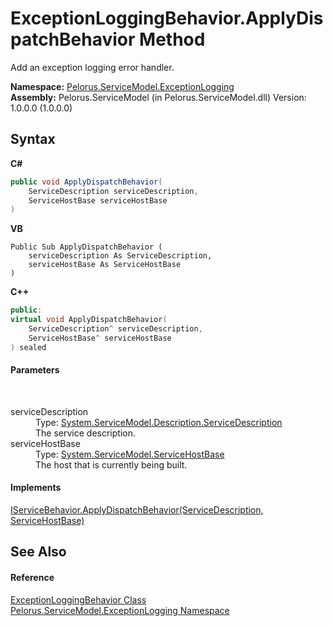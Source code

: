 # ExceptionLoggingBehavior.ApplyDispatchBehavior Method 
 

Add an exception logging error handler.

**Namespace:**&nbsp;<a href="ABA79858">Pelorus.ServiceModel.ExceptionLogging</a><br />**Assembly:**&nbsp;Pelorus.ServiceModel (in Pelorus.ServiceModel.dll) Version: 1.0.0.0 (1.0.0.0)

## Syntax

**C#**<br />
``` C#
public void ApplyDispatchBehavior(
	ServiceDescription serviceDescription,
	ServiceHostBase serviceHostBase
)
```

**VB**<br />
``` VB
Public Sub ApplyDispatchBehavior ( 
	serviceDescription As ServiceDescription,
	serviceHostBase As ServiceHostBase
)
```

**C++**<br />
``` C++
public:
virtual void ApplyDispatchBehavior(
	ServiceDescription^ serviceDescription, 
	ServiceHostBase^ serviceHostBase
) sealed
```


#### Parameters
&nbsp;<dl><dt>serviceDescription</dt><dd>Type: <a href="http://msdn2.microsoft.com/en-us/library/ms522167" target="_blank">System.ServiceModel.Description.ServiceDescription</a><br />The service description.</dd><dt>serviceHostBase</dt><dd>Type: <a href="http://msdn2.microsoft.com/en-us/library/ms554653" target="_blank">System.ServiceModel.ServiceHostBase</a><br />The host that is currently being built.</dd></dl>

#### Implements
<a href="http://msdn2.microsoft.com/en-us/library/ms576779" target="_blank">IServiceBehavior.ApplyDispatchBehavior(ServiceDescription, ServiceHostBase)</a><br />

## See Also


#### Reference
<a href="63FC8CDA">ExceptionLoggingBehavior Class</a><br /><a href="ABA79858">Pelorus.ServiceModel.ExceptionLogging Namespace</a><br />